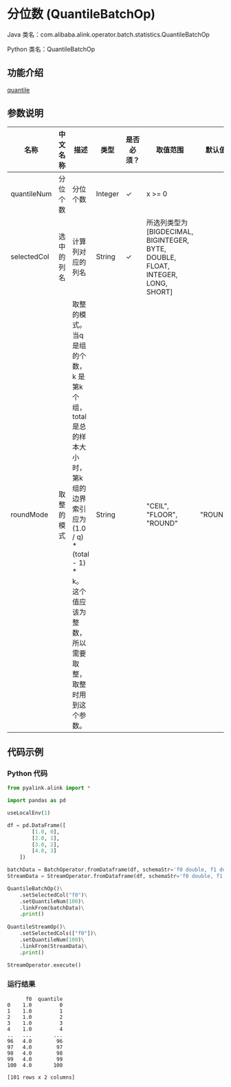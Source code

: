 # 分位数 (QuantileBatchOp)
Java 类名：com.alibaba.alink.operator.batch.statistics.QuantileBatchOp

Python 类名：QuantileBatchOp


## 功能介绍

[quantile](https://en.wikipedia.org/wiki/Quantile)

## 参数说明

| 名称 | 中文名称 | 描述 | 类型 | 是否必须？ | 取值范围 | 默认值 |
| --- | --- | --- | --- | --- | --- | --- |
| quantileNum | 分位个数 | 分位个数 | Integer | ✓ | x >= 0 |  |
| selectedCol | 选中的列名 | 计算列对应的列名 | String | ✓ | 所选列类型为 [BIGDECIMAL, BIGINTEGER, BYTE, DOUBLE, FLOAT, INTEGER, LONG, SHORT] |  |
| roundMode | 取整的模式 | 取整的模式。当q是组的个数，k 是第k个组，total是总的样本大小时，第k组的边界索引应为(1.0 / q) * (total - 1) * k。这个值应该为整数，所以需要取整，取整时用到这个参数。 | String |  | "CEIL", "FLOOR", "ROUND" | "ROUND" |



## 代码示例
### Python 代码
```python
from pyalink.alink import *

import pandas as pd

useLocalEnv(1)

df = pd.DataFrame([
        [1.0, 0],
        [2.0, 1],
        [3.0, 2],
        [4.0, 3]
    ])

batchData = BatchOperator.fromDataframe(df, schemaStr='f0 double, f1 double')
StreamData = StreamOperator.fromDataframe(df, schemaStr='f0 double, f1 double')

QuantileBatchOp()\
    .setSelectedCol("f0")\
    .setQuantileNum(100)\
    .linkFrom(batchData)\
    .print()
    
QuantileStreamOp()\
    .setSelectedCols(["f0"])\
    .setQuantileNum(100)\
    .linkFrom(StreamData)\
    .print()   
    
StreamOperator.execute()
```

### 运行结果

```
      f0  quantile
0    1.0         0
1    1.0         1
2    1.0         2
3    1.0         3
4    1.0         4
..   ...       ...
96   4.0        96
97   4.0        97
98   4.0        98
99   4.0        99
100  4.0       100

[101 rows x 2 columns]
```
